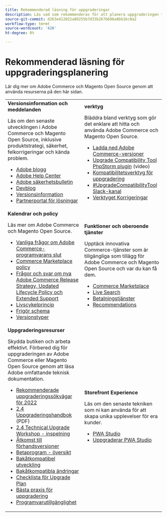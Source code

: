 ```yaml
---
title: Rekommenderad läsning för uppgraderingar
description: Läs vad som rekommenderas för att planera uppgraderingen till Adobe Commerce eller Magento Open Source.
source-git-commit: d263e412022a89255b7d33b267b696a8bb1bc8a2
workflow-type: tm+mt
source-wordcount: '420'
ht-degree: 0%

---
```



# Rekommenderad läsning för uppgraderingsplanering

Lär dig mer om Adobe Commerce och Magento Open Source genom att använda resurserna på den här sidan.

<table>
  <tbody>
    <tr>
      <td><strong>Versionsinformation och meddelanden</strong>
        <p>Läs om den senaste utvecklingen i Adobe Commerce och Magento Open Source, inklusive produktstrategi, säkerhet, felkorrigeringar och kända problem.</p>
          <ul>
            <li><a href="https://blog.adobe.com/">Adobe blogg</a></li>
            <li><a href="https://support.magento.com/hc/en-us">Adobe Help Center</a></li>
            <li><a href="https://helpx.adobe.com/security/products/magento/apsb22-12.html">Adobe säkerhetsbulletin</a></li>
            <li><a href="https://community.magento.com/t5/Magento-DevBlog/bg-p/devblog">Devblog</a></li>
            <li><a href="https://devdocs.magento.com/guides/v2.4/release-notes/bk-release-notes.html">Versionsinformation</a></li>
            <li><a href="https://solutionpartners.adobe.com/solution-partners.html">Partnerportal för lösningar</a></li>
          </ul>
        </td>
      <td><strong>verktyg</strong>
        <p>Bläddra bland verktyg som gör det enklare att hitta och använda Adobe Commerce och Magento Open Source.</p>
          <ul>
            <li><a href="https://magento.com/tech-resources/downloads">Ladda ned Adobe Commerce-versioner</li>
            <li><a href="https://experienceleague.adobe.com/docs/commerce-learn/tutorials/uct-phpstorm.html?lang=en">Upgrade Compatibility Tool PhpStorm plugin</a> (video)</li>
            <li><a href="../upgrade-compatibility-tool/overview.md">Kompatibilitetsverktyg för uppgradering</a></li>
            <li><a href="https://magentocommeng.slack.com/archives/C019Y143U9F">#UpgradeCompatibilityTool Slack-kanal</a></li>
            <li><a href="https://devdocs.magento.com/quality-patches/usage.html">Verktyget Korrigeringar</a></li>
          </ul>
      </td>
    </tr>
    <tr>
      <td><strong>Kalendrar och policy</strong>
        <p>Läs mer om Adobe Commerce och Magento Open Source.</p>
          <ul>
            <li><a href="https://support.magento.com/hc/en-us/articles/4965909814797-Adobe-Commerce-Software-End-of-Support-FAQ">Vanliga frågor om Adobe Commerce-programvarans slut</a></li>
            <li><a href="https://marketplacesupport.magento.com/hc/en-us/articles/4413722432653">Commerce Marketplace policy</a></li>
            <li><a href="https://support.magento.com/hc/en-us/articles/4409421516301-FAQ-for-New-Adobe-Commerce-Release-Strategy-and-Updated-Lifecycle-Policy">Frågor och svar om nya Adobe Commerce Release Strategy, Updated Lifecycle Policy och Extended Support</a></li>
            <li><a href="https://www.adobe.com/content/dam/cc/en/legal/terms/enterprise/pdfs/Adobe-Commerce-Software-Lifecycle-Policy.pdf">Livscykelprincip</a></li>
            <li><a href="https://devdocs.magento.com/release/">Frigör schema</a></li>
            <li><a href="https://devdocs.magento.com/release/policy/">Versionstyper</a></li>
          </ul>
        </td>
      <td><strong>Funktioner och oberoende tjänster</strong>
        <p>Upptäck innovativa Commerce-tjänster som är tillgängliga som tillägg för Adobe Commerce och Magento Open Source och var du kan få dem.</p>
          <ul>
            <li><a href="https://marketplace.magento.com/">Commerce Marketplace</a></li>
            <li><a href="https://marketplace.magento.com/magento-live-search.html">Live Search</a></li>
            <li><a href="https://marketplace.magento.com/magento-payment-services.html">Betalningstjänster</a></li>
            <li><a href="https://marketplace.magento.com/magento-product-recommendations.html">Recommendations</a></li>
          </ul>
      </td>
    </tr>
    <tr>
      <td><strong>Uppgraderingsresurser</strong>
        <p>Skydda butiken och arbeta effektivt. Förbered dig för uppgraderingen av Adobe Commerce eller Magento Open Source genom att läsa Adobe omfattande teknisk dokumentation.</p>
          <ul>
            <li><a href="recommended-upgrade-paths-2022.md">Rekommenderade uppgraderingssökvägar för 2022</a></li>
            <li><a href="../../assets/upgrade-guide/adobe-commerce-2-4-upgrade-guide.pdf">2.4 Uppgraderingshandbok</a> (PDF)</li>
            <li><a href="https://experienceleague.adobe.com/docs/commerce-learn/tutorials/upgrade-workshop.html?lang=en">2.4 Technical Upgrade Workshop - inspelning</a></li>
            <li><a href="https://support.magento.com/hc/en-us/articles/360034120932">Åtkomst till förhandsversioner</a></li>
            <li><a href="https://devdocs.magento.com/release/beta-program.html">Betaprogram - översikt</a></li>
            <li><a href="https://developer.adobe.com/commerce/contributor/guides/code-contributions/backward-compatibility-policy/">Bakåtkompatibel utveckling</a></li>
            <li><a href="https://devdocs.magento.com/guides/v2.4/release-notes/backward-incompatible-changes/index.html">Bakåtkompatibla ändringar</a></li>
            <li><a href="https://support.magento.com/hc/en-us/articles/360057968951-Upgrade-plan-checklist-for-Adobe-Commerce">Checklista för Upgrade Plan</a></li>
            <li><a href="../prepare/best-practices.md">Bästa praxis för uppgradering</a></li>
            <li><a href="https://devdocs.magento.com/release/availability.html">Programvarutillgänglighet</a></li>
          </ul>
      </td>
      <td><strong>Storefront Experience</strong>
        <p>Läs om den senaste tekniken som ni kan använda för att skapa unika upplevelser för era kunder.</p>
          <ul>
            <li><a href="https://developer.adobe.com/commerce/pwa-studio/">PWA Studio</a></li>
            <li><a href="https://developer.adobe.com/commerce/pwa-studio/guides/upgrading-versions">Uppgraderar PWA Studio</a></li>
          </ul>
      </td>
    </tr>
  </tbody>
</table>